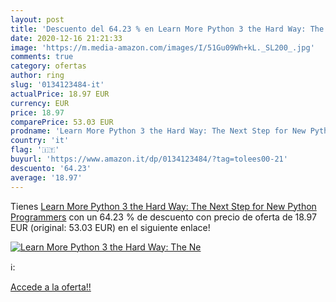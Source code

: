 ```yaml
---
layout: post
title: 'Descuento del 64.23 % en Learn More Python 3 the Hard Way: The Ne'
date: 2020-12-16 21:21:33
image: 'https://m.media-amazon.com/images/I/51Gu09Wh+kL._SL200_.jpg'
comments: true
category: ofertas
author: ring
slug: '0134123484-it'
actualPrice: 18.97 EUR
currency: EUR
price: 18.97
comparePrice: 53.03 EUR
prodname: 'Learn More Python 3 the Hard Way: The Next Step for New Python Programmers'
country: 'it'
flag: '🇮🇹'
buyurl: 'https://www.amazon.it/dp/0134123484/?tag=tolees00-21'
descuento: '64.23'
average: '18.97'
---
```


Tienes [Learn More Python 3 the Hard Way: The Next Step for New Python Programmers](https://www.amazon.it/dp/0134123484/?tag=tolees00-21) con un 64.23 % de descuento con precio de oferta de 18.97 EUR (original: 53.03 EUR) en el siguiente enlace!

[![Learn More Python 3 the Hard Way: The Ne](https://m.media-amazon.com/images/I/51Gu09Wh+kL._SL200_.jpg)](https://www.amazon.it/dp/0134123484/?tag=tolees00-21)

ℹ️:


[Accede a la oferta!!](https://www.amazon.it/dp/0134123484/?tag=tolees00-21)
